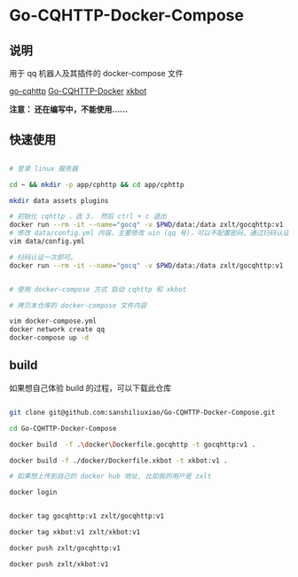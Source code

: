 # Go-CQHTTP-Docker-Compose

## 说明

用于 qq 机器人及其插件的 docker-compose 文件

[go-cqhttp](https://github.com/Mrs4s/go-cqhttp)
[Go-CQHTTP-Docker](https://github.com/xzsk2/Go-CQHTTP-Docker)
[xkbot](https://github.com/flaribbit/xkbot-QQbot)

**注意： 还在编写中，不能使用......** 

## 快速使用

```bash

# 登录 linux 服务器

cd ~ && mkdir -p app/cphttp && cd app/cphttp

mkdir data assets plugins

# 初始化 cqhttp ，选 3， 然后 ctrl + c 退出
docker run --rm -it --name="gocq" -v $PWD/data:/data zxlt/gocqhttp:v1
# 修改 data/config.yml 内容，主要修改 uin (qq 号)，可以不配置密码，通过扫码认证。
vim data/config.yml

# 扫码认证一次即可。
docker run --rm -it --name="gocq" -v $PWD/data:/data zxlt/gocqhttp:v1


# 使用 docker-compose 方式 启动 cqhttp 和 xkbot

# 拷贝本仓库的 docker-compose 文件内容

vim docker-compose.yml
docker network create qq
docker-compose up -d
```

## build

如果想自己体验 build 的过程，可以下载此仓库

```bash

git clone git@github.com:sanshiliuxiao/Go-CQHTTP-Docker-Compose.git

cd Go-CQHTTP-Docker-Compose

docker build  -f .\docker\Dockerfile.gocqhttp -t gocqhttp:v1 .

docker build -f ./docker/Dockerfile.xkbot -t xkbot:v1 .

# 如果想上传到自己的 docker hub 地址, 比如我的用户是 zxlt

docker login


docker tag gocqhttp:v1 zxlt/gocqhttp:v1

docker tag xkbot:v1 zxlt/xkbot:v1

docker push zxlt/gocqhttp:v1

docker push zxlt/xkbot:v1

```
